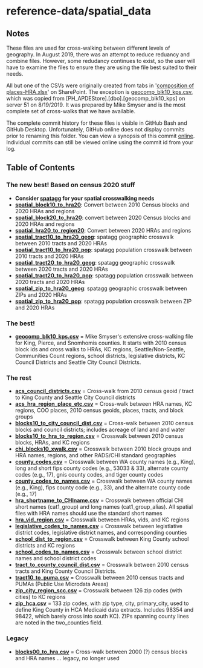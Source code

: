 # reference-data/spatial_data

## Notes
These files are used for cross-walking between different levels of geography. In August 2019, there was an attempt to reduce reduancy and combine files. However, some redudancy continues to exist, so the user will have to examine the files to ensure they are using the file best suited to their needs.  

All but one of the CSVs were originally created from tabs in '[composition of places-HRA.xlsx](https://kc1.sharepoint.com/:x:/r/teams/PHc/datareq/_layouts/15/Doc.aspx?sourcedoc=%7BB791BD4F-1554-49F9-8E12-29F132764949%7D&file=composition%20of%20places-HRA.xlsx)' on SharePoint. The exception is [geocomp_blk10_kps.csv](https://github.com/PHSKC-APDE/rads.data/blob/main/inst/extdata/spatial_data/geocomp_blk10_kps.csv), which was copied from [PH_APDEStore].[dbo].[geocomp_blk10_kps] on server 51 on 8/19/2019. It was prepared by Mike Smyser and is the most complete set of cross-walks that we have available. 

The complete commit history for these files is visible in GitHub Bash and GitHub Desktop. Unfortunately, GitHub online does not display commits prior to renaming this folder. You can view a synopsis of this commit [online](https://github.com/PHSKC-APDE/reference-data/commit/d86c4ccaa6b02c41e2f06cb485d9efa11cb73ec4). Individual commits can still be viewed online using the commit id from your log. 

## Table of Contents
### The new best! Based on census 2020 stuff
* **Consider [spatagg](https://github.com/PHSKC-APDE/spatagg) for your spatial crosswalking needs**
* **[spatial_block10_to_hra20](block10_to_hra20.csv)**: Convert between 2010 Census blocks and 2020 HRAs and regions
* **[spatial_block20_to_hra20](block20_to_hra20.csv)**: convert between 2020 Census blocks and 2020 HRAs and regions
* **[spatial_hra20_to_region20](hra20_to_region20.csv)**: Convert between 2020 HRAs and regions
* **[spatial_tract10_to_hra20_geog](tract10_to_hra20_geog.csv)**: spatagg geographic crosswalk between 2010 tracts and 2020 HRAs
* **[spatial_tract10_to_hra20_pop](tract10_to_hra20_pop.csv)**: spatagg population crosswalk between 2010 tracts and 2020 HRAs 
* **[spatial_tract20_to_hra20_geog](tract20_to_hra20_geog.csv)**: spatagg geographic crosswalk between 2020 tracts and 2020 HRAs 
* **[spatial_tract20_to_hra20_pop](tract20_to_hra20_pop.csv)**: spatagg population crosswalk between 2020 tracts and 2020 HRAs 
* **[spatial_zip_to_hra20_geog](zip_to_hra20_geog.csv)**: spatagg geographic crosswalk between ZIPs and 2020 HRAs
* **[spatial_zip_to_hra20_pop](zip_to_hra20_pop.csv)**: spatagg population crosswalk between ZIP and 2020 HRAs

### The best!
* **[geocomp_blk10_kps.csv](https://github.com/PHSKC-APDE/rads.data/blob/main/inst/extdata/spatial_data/geocomp_blk10_kps.csv)** = Mike Smyser's extensive cross-walking file for King, Pierce, and Snomhomis counties. It starts with 2010 census block ids and cross walks to HRAs, KC regions, Seattle/Non-Seattle, Communities Count regions, school districts, legislative districts, KC Council Districts and Seattle City Council Districts.

### The rest
* **[acs_council_districts.csv](https://github.com/PHSKC-APDE/rads.data/blob/main/inst/extdata/spatial_data/acs_council_districts.csv)** = Cross-walk from 2010 census geoid / tract to King County and Seattle City Council districts
* **[acs_hra_region_place_etc.csv](https://github.com/PHSKC-APDE/rads.data/blob/main/inst/extdata/spatial_data/acs_hra_region_place_etc.csv)** = Cross-walk between HRA names, KC regions, COO places, 2010 census geoids, places, tracts, and block groups
* **[blocks10_to_city_council_dist.csv](https://github.com/PHSKC-APDE/rads.data/blob/main/inst/extdata/spatial_data/blocks10_to_city_council_dist.csv)** = Cross-walk between 2010 census blocks and council districts; includes acreage of land and and water
* **[blocks10_to_hra_to_region.csv](https://github.com/PHSKC-APDE/rads.data/blob/main/inst/extdata/spatial_data/blocks10_to_hra_to_region.csv)** = Crosswalk between 2010 census blocks, HRAs, and KC regions
* **[chi_blocks10_xwalk.csv](https://github.com/PHSKC-APDE/rads.data/blob/main/inst/extdata/spatial_data/chi_blocks10_xwalk.csv)** = Crosswalk between 2010 block groups and HRA names, regions, and other RADS/CHI standard geographies
* **[county_codes.csv](https://github.com/PHSKC-APDE/rads.data/blob/main/inst/extdata/spatial_data/county_codes.csv)** = Crosswalk between WA county names (e.g., King), long and short fips county codes (e.g., 53033 & 33), alternate county codes (e.g., 17), gnis county codes, and tiger county codes
* **[county_codes_to_names.csv](https://github.com/PHSKC-APDE/rads.data/blob/main/inst/extdata/spatial_data/county_codes_to_names.csv)** = Crosswalk between WA county names (e.g., King), fips county code (e.g., 33), and the alternate county code (e.g., 17)
* **[hra_shortname_to_CHIname.csv](https://github.com/PHSKC-APDE/rads.data/blob/main/inst/extdata/spatial_data/hra_shortname_to_CHIname.csv)** = Crosswalk between official CHI short names (cat1_group) and long names (cat1_group_alias). All spatial files with HRA names should use the standard short names
* **[hra_vid_region.csv](https://github.com/PHSKC-APDE/rads.data/blob/main/inst/extdata/spatial_data/hra_vid_region.csv)** = Crosswalk between HRAs, vids, and KC regions
* **[legislative_codes_to_names.csv](https://github.com/PHSKC-APDE/rads.data/blob/main/inst/extdata/spatial_data/legislative_codes_to_names.csv)** = Crosswalk between legistlative district codes, legislative district names, and corresponding counties
* **[school_dist_to_region.csv](https://github.com/PHSKC-APDE/rads.data/blob/main/inst/extdata/spatial_data/school_dist_to_region.csv)** = Crosswalk between King County school districts and KC regions
* **[school_codes_to_names.csv](https://github.com/PHSKC-APDE/rads.data/blob/main/inst/extdata/spatial_data/school_codes_to_names.csv)** = Crosswalk between school district names and school district codes
* **[tract_to_county_council_dist.csv](https://github.com/PHSKC-APDE/rads.data/blob/main/inst/extdata/spatial_data/tract_to_county_council_dist.csv)** = Crosswalk between 2010 census tracts and King County Council Districts.
* **[tract10_to_puma.csv](https://github.com/PHSKC-APDE/rads.data/blob/main/inst/extdata/spatial_data/tract10_to_puma.csv)** = Crosswalk between 2010 census tracts and PUMAs (Public Use Microdata Areas) 
* **[zip_city_region_scc.csv](https://github.com/PHSKC-APDE/rads.data/blob/main/inst/extdata/spatial_data/zip_city_region_scc.csv)** = Crosswalk between 126 zip codes (with cities) to KC regions 
* **[zip_hca.csv](https://github.com/PHSKC-APDE/rads.data/blob/main/inst/extdata/spatial_data/zip_hca.csv)** = 133 zip codes, with zip type, city, primary_city, used to define King County in HCA Medicaid data extracts. Includes 98354 and 98422, 
which barely cross into south KC). ZIPs spanning county lines are noted in the two_counties field.


### Legacy
* **[blocks00_to_hra.csv](https://github.com/PHSKC-APDE/rads.data/blob/main/inst/extdata/spatial_data/blocks00_to_hra.csv)** = Cross-walk between 2000 (?) census blocks and HRA names ... legacy, no longer used

